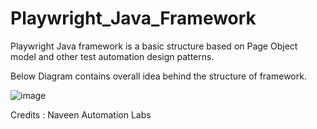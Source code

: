 # Playwright_Java_Framework
Playwright Java framework is a basic structure based on Page Object model and other test automation design patterns.

Below Diagram contains overall idea behind the structure of framework.

![image](https://user-images.githubusercontent.com/47519461/210134756-e7542d34-5e2f-4673-81b8-21082ed5d3f4.png)

Credits : Naveen Automation Labs
